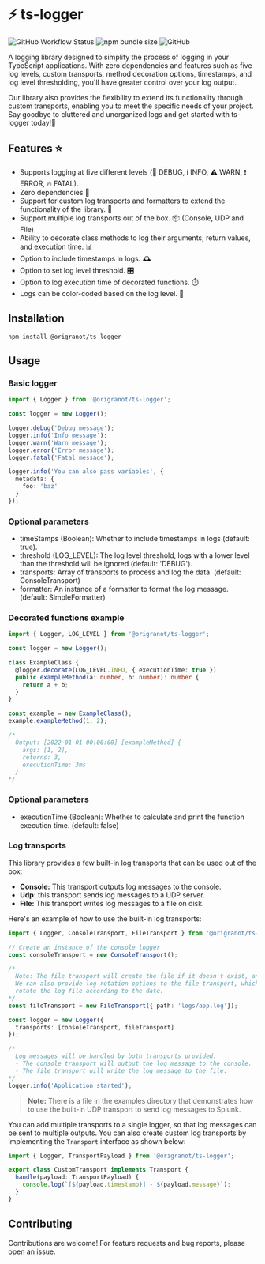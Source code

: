 # :zap: ts-logger

![GitHub Workflow Status](https://img.shields.io/github/actions/workflow/status/origranot/ts-logger/release.yml)
![npm bundle size](https://img.shields.io/bundlephobia/min/@origranot/ts-logger)
![GitHub](https://img.shields.io/github/license/origranot/ts-logger)

A logging library designed to simplify the process of logging in your TypeScript
applications. With zero dependencies and features such as five log levels, custom transports, method decoration options, timestamps, and log level thresholding, you'll have
greater control over your log output.

Our library also provides the flexibility to extend its functionality through custom
transports, enabling you to meet the specific needs of your project. Say goodbye to
cluttered and unorganized logs and get started with ts-logger today!💪

## Features :star:

- Supports logging at five different levels (:bug: DEBUG, :information_source: INFO,
  :warning: WARN, :exclamation: ERROR, :fire: FATAL).
- Zero dependencies 🚫
- Support for custom log transports and formatters to extend the functionality of the library. 💬
- Support multiple log transports out of the box. 📦 (Console, UDP and File)
- Ability to decorate class methods to log their arguments, return values, and execution
  time. 📊
- Option to include timestamps in logs. 🕰️
- Option to set log level threshold. 🎛️
- Option to log execution time of decorated functions. ⏱️
- Logs can be color-coded based on the log level. 🎨

## Installation

`npm install @origranot/ts-logger`

## Usage

### Basic logger

```typescript
import { Logger } from '@origranot/ts-logger';

const logger = new Logger();

logger.debug('Debug message');
logger.info('Info message');
logger.warn('Warn message');
logger.error('Error message');
logger.fatal('Fatal message');

logger.info('You can also pass variables', {
  metadata: {
    foo: 'baz'
  }
});
```

### Optional parameters

- timeStamps (Boolean): Whether to include timestamps in logs (default: true).
- threshold (LOG_LEVEL): The log level threshold, logs with a lower level than the
  threshold will be ignored (default: 'DEBUG').
- transports: Array of transports to process and log the data. (default: ConsoleTransport)
- formatter: An instance of a formatter to format the log message. (default: SimpleFormatter)

### Decorated functions example

```typescript
import { Logger, LOG_LEVEL } from '@origranot/ts-logger';

const logger = new Logger();

class ExampleClass {
  @logger.decorate(LOG_LEVEL.INFO, { executionTime: true })
  public exampleMethod(a: number, b: number): number {
    return a + b;
  }
}

const example = new ExampleClass();
example.exampleMethod(1, 2);

/* 
  Output: [2022-01-01 00:00:00] [exampleMethod] {
    args: [1, 2],
    returns: 3,
    executionTime: 3ms
  }
*/
```

### Optional parameters

- executionTime (Boolean): Whether to calculate and print the function execution time.
  (default: false)

### Log transports

This library provides a few built-in log transports that can be used out of the box:

- **Console:** This transport outputs log messages to the console.
- **Udp:** this transport sends log messages to a UDP server.
- **File:** This transport writes log messages to a file on disk.

Here's an example of how to use the built-in log transports:

```typescript
import { Logger, ConsoleTransport, FileTransport } from '@origranot/ts-logger';

// Create an instance of the console logger
const consoleTransport = new ConsoleTransport();

/*
  Note: The file transport will create the file if it doesn't exist, and append to it if it does.
  We can also provide log rotation options to the file transport, which will automatically
  rotate the log file according to the date.
*/
const fileTransport = new FileTransport({ path: 'logs/app.log'});

const logger = new Logger({
  transports: [consoleTransport, fileTransport]
});

/*
  Log messages will be handled by both transports provided:
  - The console transport will output the log message to the console.
  - The file transport will write the log message to the file.
*/
logger.info('Application started');
```
> **Note:** There is a file in the examples directory that demonstrates how to use
the built-in UDP transport to send log messages to Splunk.

You can add multiple transports to a single logger, so that log messages can be
sent to multiple outputs. You can also create custom log transports by implementing the
```Transport``` interface as shown below:

```typescript
import { Logger, TransportPayload } from '@origranot/ts-logger';

export class CustomTransport implements Transport {
  handle(payload: TransportPayload) {
    console.log(`[${payload.timestamp}] - ${payload.message}`);
  }
}
```

## Contributing

Contributions are welcome! For feature requests and bug reports, please open an issue.
